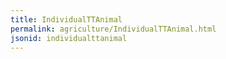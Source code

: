 ```yaml
---
title: IndividualTTAnimal
permalink: agriculture/IndividualTTAnimal.html
jsonid: individualttanimal
---
```

